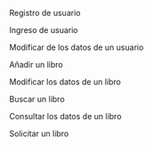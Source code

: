 Registro de usuario

Ingreso de usuario

Modificar de los datos de un usuario

Añadir un libro

Modificar los datos de un libro

Buscar un libro

Consultar los datos de un libro

Solicitar un libro
